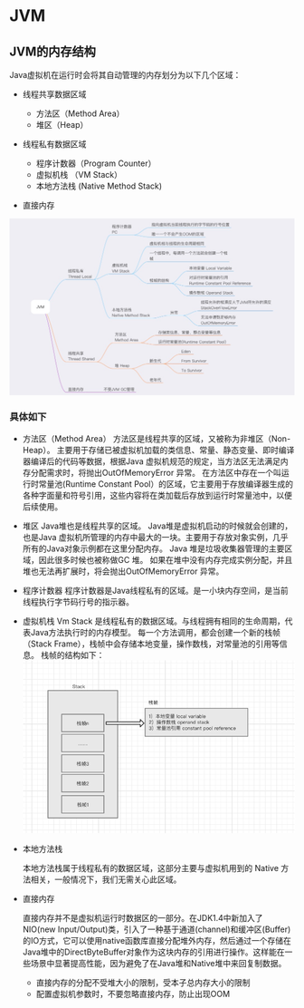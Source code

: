 # JVM

## JVM的内存结构
Java虚拟机在运行时会将其自动管理的内存划分为以下几个区域：
   * 线程共享数据区域
       * 方法区（Method Area）
       * 堆区（Heap）
       
   * 线程私有数据区域
       * 程序计数器（Program Counter）
       * 虚拟机栈 （VM Stack）
       * 本地方法栈 (Native Method Stack)
       
   * 直接内存

   ![图片](./img/jvm.jpg)

###  具体如下

* 方法区（Method Area）
方法区是线程共享的区域，又被称为非堆区（Non-Heap）。
主要用于存储已被虚拟机加载的类信息、常量、静态变量、即时编译器编译后的代码等数据，根据Java 虚拟机规范的规定，当方法区无法满足内存分配需求时，将抛出OutOfMemoryError 异常。
在方法区中存在一个叫运行时常量池(Runtime Constant Pool）的区域，它主要用于存放编译器生成的各种字面量和符号引用，这些内容将在类加载后存放到运行时常量池中，以便后续使用。

* 堆区
Java堆也是线程共享的区域。
Java堆是虚拟机启动的时候就会创建的，也是Java 虚拟机所管理的内存中最大的一块。主要用于存放对象实例，几乎所有的Java对象示例都在这里分配内存。
Java 堆是垃圾收集器管理的主要区域，因此很多时候也被称做GC 堆。
如果在堆中没有内存完成实例分配，并且堆也无法再扩展时，将会抛出OutOfMemoryError 异常。

* 程序计数器
程序计数器是Java线程私有的区域。是一小块内存空间，是当前线程执行字节码行号的指示器。

* 虚拟机栈
Vm Stack 是线程私有的数据区域。与线程拥有相同的生命周期，代表Java方法执行时的内存模型。
每一个方法调用，都会创建一个新的栈帧（Stack Frame），栈帧中会存储本地变量，操作数栈，对常量池的引用等信息。
栈帧的结构如下：
![图片](./img/stackframe.png)

* 本地方法栈

     本地方法栈属于线程私有的数据区域，这部分主要与虚拟机用到的 Native 方法相关，一般情况下，我们无需关心此区域。

* 直接内存

     直接内存并不是虚拟机运行时数据区的一部分。在JDK1.4中新加入了NIO(new Input/Output)类，引入了一种基于通道(channel)和缓冲区(Buffer)的IO方式，它可以使用native函数库直接分配堆外内存，然后通过一个存储在Java堆中的DirectByteBuffer对象作为这块内存的引用进行操作。这样能在一些场景中显著提高性能，因为避免了在Java堆和Native堆中来回复制数据。

     * 直接内存的分配不受堆大小的限制，受本子总内存大小的限制
     * 配置虚拟机参数时，不要忽略直接内存，防止出现OOM